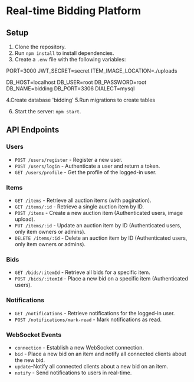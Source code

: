 # Real-time Bidding Platform

## Setup

1. Clone the repository.
2. Run `npm install` to install dependencies.
3. Create a `.env` file with the following variables:

PORT=3000
JWT_SECRET=secret
ITEM_IMAGE_LOCATION=./uploads

DB_HOST=localhost
DB_USER=root
DB_PASSWORD=root
DB_NAME=bidding
DB_PORT=3306
DIALECT=mysql

4.Create database 'bidding'
5.Run migrations to create tables

6. Start the server: `npm start`.

## API Endpoints

### Users

- `POST /users/register` - Register a new user.
- `POST /users/login` - Authenticate a user and return a token.
- `GET /users/profile` - Get the profile of the logged-in user.

### Items

- `GET /items` - Retrieve all auction items (with pagination).
- `GET /items/:id` - Retrieve a single auction item by ID.
- `POST /items` - Create a new auction item (Authenticated users, image upload).
- `PUT /items/:id` - Update an auction item by ID (Authenticated users, only item owners or admins).
- `DELETE /items/:id` - Delete an auction item by ID (Authenticated users, only item owners or admins).

### Bids

- `GET /bids/:itemId` - Retrieve all bids for a specific item.
- `POST /bids/:itemId` - Place a new bid on a specific item (Authenticated users).

### Notifications

- `GET /notifications` - Retrieve notifications for the logged-in user.
- `POST /notifications/mark-read` - Mark notifications as read.

### WebSocket Events

- `connection` - Establish a new WebSocket connection.
- `bid` - Place a new bid on an item and notify all connected clients about the new bid.
- `update`-Notify all connected clients about a new bid on an item.
- `notify` - Send notifications to users in real-time.

